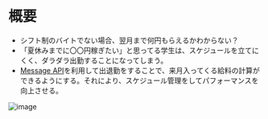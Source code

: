 # 概要
* シフト制のバイトでない場合、翌月まで何円もらえるかわからない？
* 「夏休みまでに〇〇円稼ぎたい」と思ってる学生は、スケジュールを立てにくく、ダラダラ出勤することになってしまう。
* [Message API](https://developers.line.biz/en/services/messaging-api/)を利用して出退勤をすることで、来月入ってくる給料の計算ができるようにする。それにより、スケジュール管理をしてパフォーマンスを向上させる。


![image](https://user-images.githubusercontent.com/31150623/142143486-2a19b476-b359-4403-8ffb-39e4cd3fbff5.png)
